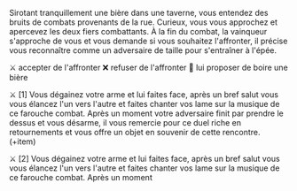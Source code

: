 Sirotant tranquillement une bière dans une taverne, vous entendez des bruits de combats provenants de la rue. Curieux, vous vous approchez et apercevez les deux fiers combattants. À la fin du combat, la vainqueur s'approche de vous et vous demande si vous souhaitez l'affronter, il précise vous reconnaître comme un adversaire de taille pour s'entraîner à l'épée.

⚔️ accepter de l'affronter
❌ refuser de l'affronter
🍺 lui proposer de boire une bière

⚔️ [1] Vous dégainez votre arme et lui faites face, après un bref salut vous vous élancez l'un vers l'autre et faites chanter vos lame sur la musique de ce farouche combat. Après un moment votre adversaire finit par prendre le dessus et vous désarme, il vous remercie pour ce duel riche en retournements et vous offre un objet en souvenir de cette rencontre. (+item)

⚔️ [2] Vous dégainez votre arme et lui faites face, après un bref salut vous vous élancez l'un vers l'autre et faites chanter vos lame sur la musique de ce farouche combat. Après un moment

